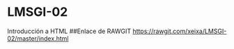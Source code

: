 # LMSGI-02
Introducción a HTML
##Enlace de RAWGIT
https://rawgit.com/xeixa/LMSGI-02/master/index.html
